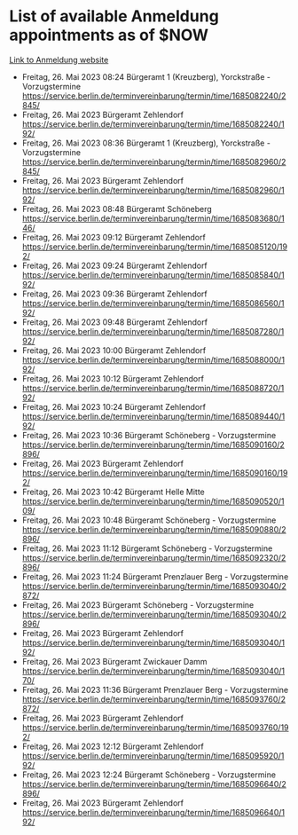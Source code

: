 # List of available Anmeldung appointments as of $NOW
[Link to Anmeldung website](https://service.berlin.de/terminvereinbarung/termin/tag.php?termin=1&anliegen[]=120686&dienstleisterlist=122210,122217,327316,122219,327312,122227,327314,122231,327346,122243,327348,122254,122252,329742,122260,329745,122262,329748,122271,327278,122273,327274,122277,327276,330436,122280,327294,122282,327290,122284,327292,122291,327270,122285,327266,122286,327264,122296,327268,150230,329760,122297,327286,122294,327284,122312,329763,122314,329775,122304,327330,122311,327334,122309,327332,317869,122281,327352,122279,329772,122283,122276,327324,122274,327326,122267,329766,122246,327318,122251,327320,122257,327322,122208,327298,122226,327300&herkunft=http%3A%2F%2Fservice.berlin.de%2Fdienstleistung%2F120686%2F)
- Freitag, 26. Mai 2023 08:24 Bürgeramt 1 (Kreuzberg), Yorckstraße - Vorzugstermine https://service.berlin.de/terminvereinbarung/termin/time/1685082240/2845/
- Freitag, 26. Mai 2023  Bürgeramt Zehlendorf https://service.berlin.de/terminvereinbarung/termin/time/1685082240/192/
- Freitag, 26. Mai 2023 08:36 Bürgeramt 1 (Kreuzberg), Yorckstraße - Vorzugstermine https://service.berlin.de/terminvereinbarung/termin/time/1685082960/2845/
- Freitag, 26. Mai 2023  Bürgeramt Zehlendorf https://service.berlin.de/terminvereinbarung/termin/time/1685082960/192/
- Freitag, 26. Mai 2023 08:48 Bürgeramt Schöneberg https://service.berlin.de/terminvereinbarung/termin/time/1685083680/146/
- Freitag, 26. Mai 2023 09:12 Bürgeramt Zehlendorf https://service.berlin.de/terminvereinbarung/termin/time/1685085120/192/
- Freitag, 26. Mai 2023 09:24 Bürgeramt Zehlendorf https://service.berlin.de/terminvereinbarung/termin/time/1685085840/192/
- Freitag, 26. Mai 2023 09:36 Bürgeramt Zehlendorf https://service.berlin.de/terminvereinbarung/termin/time/1685086560/192/
- Freitag, 26. Mai 2023 09:48 Bürgeramt Zehlendorf https://service.berlin.de/terminvereinbarung/termin/time/1685087280/192/
- Freitag, 26. Mai 2023 10:00 Bürgeramt Zehlendorf https://service.berlin.de/terminvereinbarung/termin/time/1685088000/192/
- Freitag, 26. Mai 2023 10:12 Bürgeramt Zehlendorf https://service.berlin.de/terminvereinbarung/termin/time/1685088720/192/
- Freitag, 26. Mai 2023 10:24 Bürgeramt Zehlendorf https://service.berlin.de/terminvereinbarung/termin/time/1685089440/192/
- Freitag, 26. Mai 2023 10:36 Bürgeramt Schöneberg - Vorzugstermine https://service.berlin.de/terminvereinbarung/termin/time/1685090160/2896/
- Freitag, 26. Mai 2023  Bürgeramt Zehlendorf https://service.berlin.de/terminvereinbarung/termin/time/1685090160/192/
- Freitag, 26. Mai 2023 10:42 Bürgeramt Helle Mitte https://service.berlin.de/terminvereinbarung/termin/time/1685090520/109/
- Freitag, 26. Mai 2023 10:48 Bürgeramt Schöneberg - Vorzugstermine https://service.berlin.de/terminvereinbarung/termin/time/1685090880/2896/
- Freitag, 26. Mai 2023 11:12 Bürgeramt Schöneberg - Vorzugstermine https://service.berlin.de/terminvereinbarung/termin/time/1685092320/2896/
- Freitag, 26. Mai 2023 11:24 Bürgeramt Prenzlauer Berg - Vorzugstermine https://service.berlin.de/terminvereinbarung/termin/time/1685093040/2872/
- Freitag, 26. Mai 2023  Bürgeramt Schöneberg - Vorzugstermine https://service.berlin.de/terminvereinbarung/termin/time/1685093040/2896/
- Freitag, 26. Mai 2023  Bürgeramt Zehlendorf https://service.berlin.de/terminvereinbarung/termin/time/1685093040/192/
- Freitag, 26. Mai 2023  Bürgeramt Zwickauer Damm https://service.berlin.de/terminvereinbarung/termin/time/1685093040/170/
- Freitag, 26. Mai 2023 11:36 Bürgeramt Prenzlauer Berg - Vorzugstermine https://service.berlin.de/terminvereinbarung/termin/time/1685093760/2872/
- Freitag, 26. Mai 2023  Bürgeramt Zehlendorf https://service.berlin.de/terminvereinbarung/termin/time/1685093760/192/
- Freitag, 26. Mai 2023 12:12 Bürgeramt Zehlendorf https://service.berlin.de/terminvereinbarung/termin/time/1685095920/192/
- Freitag, 26. Mai 2023 12:24 Bürgeramt Schöneberg - Vorzugstermine https://service.berlin.de/terminvereinbarung/termin/time/1685096640/2896/
- Freitag, 26. Mai 2023  Bürgeramt Zehlendorf https://service.berlin.de/terminvereinbarung/termin/time/1685096640/192/
